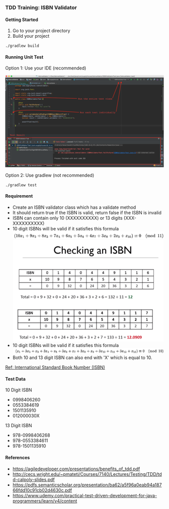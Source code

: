 ### TDD Training: ISBN Validator

#### Getting Started
1. Go to your project directory
2. Build your project
```
./gradlew build  
```

#### Running Unit Test
Option 1: Use your IDE (recommended)

![alt text](https://github.com/pongpon-tienthong/isbnvalidator/raw/master/images/runningJunit.png)

Option 2: Use gradlew (not recommended)
```
./gradlew test
```
#### Requirement
* Create an ISBN validator class which has a validate method
* It should return true if the ISBN is valid, return false if the ISBN is invalid
* ISBN can contain only 10 (XXXXXXXXXX) or 13 digits (XXX-XXXXXXXXXX)
* 10 digit ISBNs will be valid if it satisfies this formula
![alt text](https://github.com/pongpon-tienthong/isbnvalidator/raw/master/images/10DigitFormula.png)
![alt text](https://github.com/pongpon-tienthong/isbnvalidator/raw/master/images/10DigitExample.png)
* 10 digit ISBNs will be valid if it satisfies this formula
![alt text](https://github.com/pongpon-tienthong/isbnvalidator/raw/master/images/13DigitFormula.png)
* Both 10 and 13 digit ISBN can also end with 'X' which is equal to 10.

[Ref: International Standard Book Number (ISBN)](https://en.wikipedia.org/wiki/International_Standard_Book_Number)

#### Test Data
10 Digit ISBN
* 0998406260
* 0553384619
* 1501135910
* 012000030X

13 Digit ISBN
* 978-0998406268
* 978-0553384611
* 978-1501135910

#### References
* https://agiledeveloper.com/presentations/benefits_of_tdd.pdf
* http://cecs.wright.edu/~pmateti/Courses/7140/Lectures/Testing/TDD/tdd-calpoly-slides.pdf
* https://pdfs.semanticscholar.org/presentation/ba62/a5f96a0eab94a18766fdd10c91cb02d4630c.pdf
* https://www.udemy.com/practical-test-driven-development-for-java-programmers/learn/v4/content